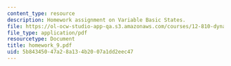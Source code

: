 ```yaml
---
content_type: resource
description: Homework assignment on Variable Basic States.
file: https://ol-ocw-studio-app-qa.s3.amazonaws.com/courses/12-810-dynamics-of-the-atmosphere-spring-2008/5b84345047a28a134b2007a1dd2eec47_homework_9.pdf
file_type: application/pdf
resourcetype: Document
title: homework_9.pdf
uid: 5b843450-47a2-8a13-4b20-07a1dd2eec47
---
```


